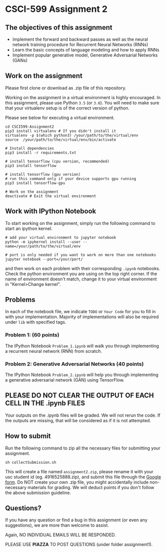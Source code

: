 # CSCI-599 Assignment 2

## The objectives of this assignment
* Implement the forward and backward passes as well as the neural network training procedure for Recurrent Neural Networks (RNNs)
* Learn the basic concepts of language modeling and how to apply RNNs
* Implement popular generative model, Generative Adversarial Networks (GANs)

## Work on the assignment
Please first clone or download as .zip file of this repository.

Working on the assignment in a virtual environment is highly encouraged.
In this assignment, please use Python `3.5` (or `3.6`).
You will need to make sure that your virtualenv setup is of the correct version of python.

Please see below for executing a virtual environment.
```shell
cd CSCI599-Assignment2
pip3 install virtualenv # If you didn't install it
virtualenv -p $(which python3) /your/path/to/the/virtual/env
source  /your/path/to/the/virtual/env/bin/activate

# Install dependencies
pip3 install -r requirements.txt

# install tensorflow (cpu version, recommended)
pip3 install tensorflow

# install tensorflow (gpu version)
# run this command only if your device supports gpu running
pip3 install tensorflow-gpu

# Work on the assignment
deactivate # Exit the virtual environment
```

## Work with IPython Notebook
To start working on the assignment, simply run the following command to start an ipython kernel.
```shell
# add your virtual environment to jupyter notebook
python -m ipykernel install --user --name=/your/path/to/the/virtual/env

# port is only needed if you want to work on more than one notebooks
jupyter notebook --port=/your/port/

```
and then work on each problem with their corresponding `.ipynb` notebooks.
Check the python environment you are using on the top right corner.
If the name of environment doesn't match, change it to your virtual environment in "Kernel>Change kernel".

## Problems
In each of the notebook file, we indicate `TODO` or `Your Code` for you to fill in with your implementation.
Majority of implementations will also be required under `lib` with specified tags.

### Problem 1:  (60 points)
The IPython Notebook `Problem_1.ipynb` will walk you through implementing a recurrent neural network (RNN) from scratch.

### Problem 2: Generative Adversarial Networks  (40 points)
The IPython Notebook `Problem_2.ipynb` will help you through implementing a generative adversarial network (GAN) using TensorFlow.

## PLEASE DO NOT CLEAR THE OUTPUT OF EACH CELL IN THE .ipynb FILES
Your outputs on the .ipynb files will be graded. We will not rerun the code. If the outputs are missing, that will be considered as if it is not attempted.

## How to submit

Run the following command to zip all the necessary files for submitting your assignment.

```shell
sh collectSubmission.sh
```

This will create a file named `assignment2.zip`, please rename it with your usc student id (eg. 4916525888.zip), and submit this file through the [Google form](https://goo.gl/forms/ZnGEMcsW9yULARju2).
Do NOT create your own .zip file, you might accidentally include non-necessary
materials for grading. We will deduct points if you don't follow the above
submission guideline.

## Questions?
If you have any question or find a bug in this assignment (or even any suggestions), we are
more than welcome to assist.

Again, NO INDIVIDUAL EMAILS WILL BE RESPONDED.

PLEASE USE **PIAZZA** TO POST QUESTIONS (under folder assignment1).

